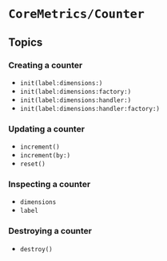 # ``CoreMetrics/Counter``

## Topics

### Creating a counter

- ``init(label:dimensions:)``
- ``init(label:dimensions:factory:)``
- ``init(label:dimensions:handler:)``
- ``init(label:dimensions:handler:factory:)``

### Updating a counter

- ``increment()``
- ``increment(by:)``
- ``reset()``

### Inspecting a counter

- ``dimensions``
- ``label``

### Destroying a counter

- ``destroy()``
